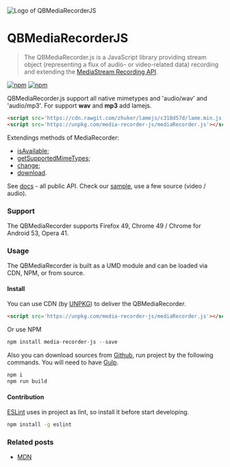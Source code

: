 ![Logo of QBMediaRecorderJS](https://raw.githubusercontent.com/QuickBlox/javascript-media-recorder/master/logo.png)

# QBMediaRecorderJS

> The QBMediaRecorder.js is a JavaScript library providing stream object (representing a flux of audio- or video-related data) recording and extending the [MediaStream Recording API](https://w3c.github.io/mediacapture-record/MediaRecorder.html).

[![npm](https://img.shields.io/npm/v/media-recorder-js.svg)](https://www.npmjs.com/package/media-recorder-js)
[![npm](https://img.shields.io/github/stars/QuickBlox/javascript-media-recorder.svg)](https://www.npmjs.com/package/media-recorder-js)

QBMediaRecorder.js support all native mimetypes and 'audio/wav' and 'audio/mp3'.
For support **wav** and **mp3** add lamejs.
```html
<script src='https://cdn.rawgit.com/zhuker/lamejs/c318d57d/lame.min.js'></script>
<script src='https://unpkg.com/media-recorder-js/mediaRecorder.js'></script>
``` 

Extendings methods of MediaRecorder:
 - [isAvailable](https://quickblox.github.io/javascript-media-recorder/docs/QBMediaRecorder.html#.isAvailable);
 - [getSupportedMimeTypes](https://quickblox.github.io/javascript-media-recorder/docs/QBMediaRecorder.html#.getSupportedMimeTypes);
 - [change](https://quickblox.github.io/javascript-media-recorder/docs/QBMediaRecorder.html#change);
 - [download](https://quickblox.github.io/javascript-media-recorder/docs/QBMediaRecorder.html#download).

See [docs](https://quickblox.github.io/javascript-media-recorder/docs/) - all public API.
Check our [sample](https://quickblox.github.io/javascript-media-recorder/sample/), use a few source (video / audio).

### Support
The QBMediaRecorder supports Firefox 49, Chrome 49 / Chrome for Android 53, Opera 41.

### Usage
The QBMediaRecorder is built as a UMD module and can be loaded via CDN, NPM, or from source.

#### Install 
You can use CDN (by [UNPKG](https://unpkg.com)) to deliver the QBMediaRecorder.
```html
<script src='https://unpkg.com/media-recorder-js/mediaRecorder.js'></script>
```
Or use NPM
```javascript
npm install media-recorder-js --save
```
Also you can download sources from [Github](https://github.com/QuickBlox/javascript-media-recorder), run project by the following commands. 
You will need to have [Gulp](http://gulpjs.com/).

```bash
npm i
npm run build
```
#### Contribution
[ESLint](https://github.com/eslint/eslint) uses in project as lint, so install it before start developing.
```bash
npm install -g eslint
```

### Related posts
 * [MDN](https://developer.mozilla.org/en-US/docs/Web/API/MediaRecorder)

